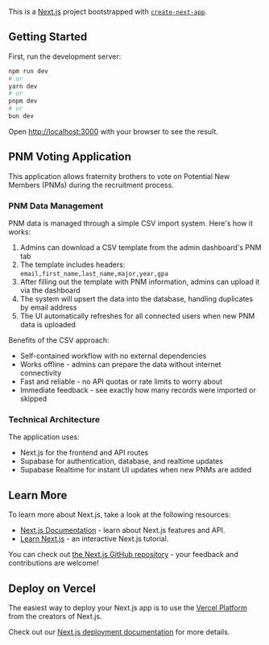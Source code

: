 This is a [Next.js](https://nextjs.org) project bootstrapped with [`create-next-app`](https://github.com/vercel/next.js/tree/canary/packages/create-next-app).

## Getting Started

First, run the development server:

```bash
npm run dev
# or
yarn dev
# or
pnpm dev
# or
bun dev
```

Open [http://localhost:3000](http://localhost:3000) with your browser to see the result.

## PNM Voting Application

This application allows fraternity brothers to vote on Potential New Members (PNMs) during the recruitment process.

### PNM Data Management

PNM data is managed through a simple CSV import system. Here's how it works:

1. Admins can download a CSV template from the admin dashboard's PNM tab
2. The template includes headers: `email,first_name,last_name,major,year,gpa`
3. After filling out the template with PNM information, admins can upload it via the dashboard
4. The system will upsert the data into the database, handling duplicates by email address
5. The UI automatically refreshes for all connected users when new PNM data is uploaded

Benefits of the CSV approach:
- Self-contained workflow with no external dependencies
- Works offline - admins can prepare the data without internet connectivity
- Fast and reliable - no API quotas or rate limits to worry about
- Immediate feedback - see exactly how many records were imported or skipped

### Technical Architecture

The application uses:
- Next.js for the frontend and API routes
- Supabase for authentication, database, and realtime updates
- Supabase Realtime for instant UI updates when new PNMs are added

## Learn More

To learn more about Next.js, take a look at the following resources:

- [Next.js Documentation](https://nextjs.org/docs) - learn about Next.js features and API.
- [Learn Next.js](https://nextjs.org/learn) - an interactive Next.js tutorial.

You can check out [the Next.js GitHub repository](https://github.com/vercel/next.js) - your feedback and contributions are welcome!

## Deploy on Vercel

The easiest way to deploy your Next.js app is to use the [Vercel Platform](https://vercel.com/new?utm_medium=default-template&filter=next.js&utm_source=create-next-app&utm_campaign=create-next-app-readme) from the creators of Next.js.

Check out our [Next.js deployment documentation](https://nextjs.org/docs/app/building-your-application/deploying) for more details.
